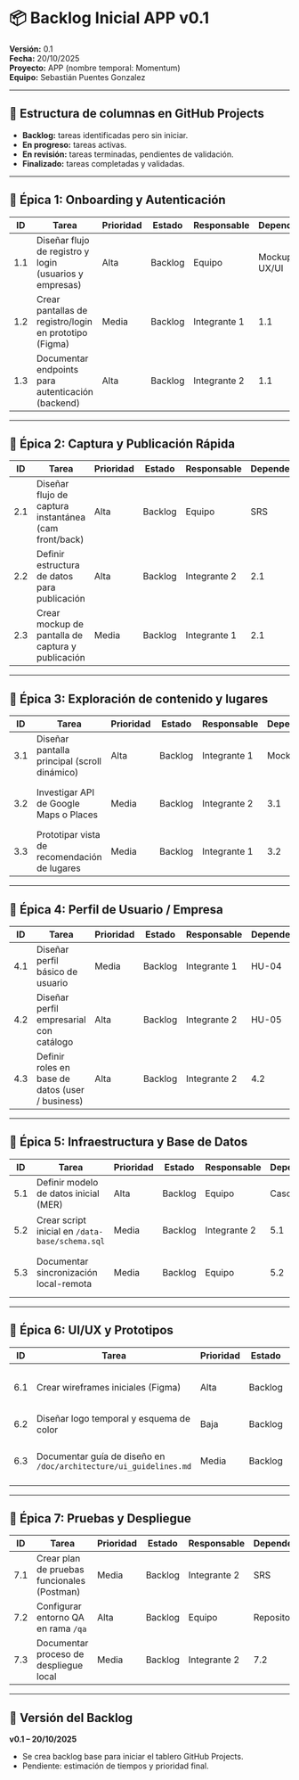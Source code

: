 # 📦 Backlog Inicial APP v0.1

**Versión:** 0.1  
**Fecha:** 20/10/2025  
**Proyecto:** APP (nombre temporal: Momentum)  
**Equipo:** Sebastián Puentes Gonzalez

---

## 🔖 Estructura de columnas en GitHub Projects
- **Backlog:** tareas identificadas pero sin iniciar.  
- **En progreso:** tareas activas.  
- **En revisión:** tareas terminadas, pendientes de validación.  
- **Finalizado:** tareas completadas y validadas.  

---

## 🧩 Épica 1: Onboarding y Autenticación

| ID | Tarea | Prioridad | Estado | Responsable | Dependencias | Notas |
|----|--------|------------|---------|--------------|---------------|-------|
| 1.1 | Diseñar flujo de registro y login (usuarios y empresas) | Alta | Backlog | Equipo | Mockups UX/UI | Basado en SRS y HU-01 |
| 1.2 | Crear pantallas de registro/login en prototipo (Figma) | Media | Backlog | Integrante 1 | 1.1 | Referencia al caso de uso CU-01 |
| 1.3 | Documentar endpoints para autenticación (backend) | Alta | Backlog | Integrante 2 | 1.1 | JWT o Firebase Auth (decidir) |

---

## 📸 Épica 2: Captura y Publicación Rápida

| ID | Tarea | Prioridad | Estado | Responsable | Dependencias | Notas |
|----|--------|------------|---------|--------------|---------------|-------|
| 2.1 | Diseñar flujo de captura instantánea (cam front/back) | Alta | Backlog | Equipo | SRS | Inspirado en “BeReal” pero libre |
| 2.2 | Definir estructura de datos para publicación | Alta | Backlog | Integrante 2 | 2.1 | Tabla: Post, Usuario, Ubicación |
| 2.3 | Crear mockup de pantalla de captura y publicación | Media | Backlog | Integrante 1 | 2.1 | Enlace con UX/UI |

---

## 🧭 Épica 3: Exploración de contenido y lugares

| ID | Tarea | Prioridad | Estado | Responsable | Dependencias | Notas |
|----|--------|------------|---------|--------------|---------------|-------|
| 3.1 | Diseñar pantalla principal (scroll dinámico) | Alta | Backlog | Integrante 1 | Mockups | Priorizar contenido visual |
| 3.2 | Investigar API de Google Maps o Places | Media | Backlog | Integrante 2 | 3.1 | Para geolocalización de publicaciones |
| 3.3 | Prototipar vista de recomendación de lugares | Media | Backlog | Integrante 1 | 3.2 | Integrar con datos falsos inicialmente |

---

## 👤 Épica 4: Perfil de Usuario / Empresa

| ID | Tarea | Prioridad | Estado | Responsable | Dependencias | Notas |
|----|--------|------------|---------|--------------|---------------|-------|
| 4.1 | Diseñar perfil básico de usuario | Media | Backlog | Integrante 1 | HU-04 | Mostrar dump diarios agrupados |
| 4.2 | Diseñar perfil empresarial con catálogo | Alta | Backlog | Integrante 2 | HU-05 | Mostrar publicaciones etiquetadas |
| 4.3 | Definir roles en base de datos (user / business) | Alta | Backlog | Integrante 2 | 4.2 | Herencia de roles (seguridad) |

---

## 🧠 Épica 5: Infraestructura y Base de Datos

| ID | Tarea | Prioridad | Estado | Responsable | Dependencias | Notas |
|----|--------|------------|---------|--------------|---------------|-------|
| 5.1 | Definir modelo de datos inicial (MER) | Alta | Backlog | Equipo | Casos de uso | Evaluar NoSQL vs SQL |
| 5.2 | Crear script inicial en `/data-base/schema.sql` | Media | Backlog | Integrante 2 | 5.1 | Usar UUIDs y auditoría |
| 5.3 | Documentar sincronización local-remota | Media | Backlog | Equipo | 5.2 | Política cache-then-network |

---

## 🎨 Épica 6: UI/UX y Prototipos

| ID | Tarea | Prioridad | Estado | Responsable | Dependencias | Notas |
|----|--------|------------|---------|--------------|---------------|-------|
| 6.1 | Crear wireframes iniciales (Figma) | Alta | Backlog | Integrante 1 | HU-01, HU-02 | Colores neutros y foco en imagen |
| 6.2 | Diseñar logo temporal y esquema de color | Baja | Backlog | Integrante 1 | 6.1 | Placeholder por ahora |
| 6.3 | Documentar guía de diseño en `/doc/architecture/ui_guidelines.md` | Media | Backlog | Integrante 1 | 6.1 | Referencia para desarrollo posterior |

---

## 🧪 Épica 7: Pruebas y Despliegue

| ID | Tarea | Prioridad | Estado | Responsable | Dependencias | Notas |
|----|--------|------------|---------|--------------|---------------|-------|
| 7.1 | Crear plan de pruebas funcionales (Postman) | Media | Backlog | Integrante 2 | SRS | Reutilizar estructura de API |
| 7.2 | Configurar entorno QA en rama `/qa` | Alta | Backlog | Equipo | Repositorio | Validación de features |
| 7.3 | Documentar proceso de despliegue local | Media | Backlog | Integrante 2 | 7.2 | Docker + Expo CLI (según framework) |

---

## 🧭 Versión del Backlog
**v0.1 – 20/10/2025**  
- Se crea backlog base para iniciar el tablero GitHub Projects.  
- Pendiente: estimación de tiempos y prioridad final.
